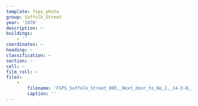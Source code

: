 ```yaml
---
template: fsps_photo
group: Suffolk_Street
year: '1978'
description: ~
buildings:
    - ''
coordinates: ~
heading: ~
classification: ~
section: ~
cell: ~
film_roll: ~
files:
    -
        filename: 'FSPS_Suffolk_Street_005,_Next_door_to_No_2,_14-3-B,_1978.png'
        caption: ''
---
```

